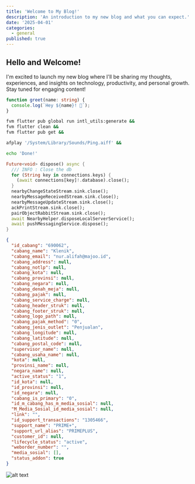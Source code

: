 ```yaml
---
title: 'Welcome to My Blog!'
description: 'An introduction to my new blog and what you can expect.'
date: '2025-04-01'
categories:
  - general
published: true
---
```


<script>
  import Counter from './counter.svelte'
</script>

## Hello and Welcome!

I'm excited to launch my new blog where I'll be sharing my thoughts, experiences, and insights on technology, productivity, and personal growth. Stay tuned for engaging content!

```ts showLineNumbers {2-3} title="coba.ts"
function greet(name: string) {
  console.log(`Hey ${name}! 👋`);
}
```

```bash showLineNumbers
fvm flutter pub global run intl_utils:generate &&
fvm flutter clean &&
fvm flutter pub get &&

afplay '/System/Library/Sounds/Ping.aiff' &&

echo 'Done!'
```

```dart showLineNumbers {2-3,6} title="main.dart"
Future<void> dispose() async {
  /// INFO : Close the db
  for (String key in connections.keys) {
    (await connections[key]!.database).close();
  }
  nearbyChangeStateStream.sink.close();
  nearbyMessageReceivedStream.sink.close();
  nearbyMessageUpdateStream.sink.close();
  ackPrintStream.sink.close();
  pairObjectRabbitStream.sink.close();
  await NearbyHelper.disposeLocalServerService();
  await pushMessagingService.dispose();
}
```

```json showLineNumbers {2-3,10} title="main.json"
{
  "id_cabang": "690062",
  "cabang_name": "Klenik",
  "cabang_email": "nur.alifah@majoo.id",
  "cabang_address": null,
  "cabang_notlp": null,
  "cabang_kota": null,
  "cabang_provinsi": null,
  "cabang_negara": null,
  "cabang_denah_meja": null,
  "cabang_pajak": null,
  "cabang_service_charge": null,
  "cabang_header_struk": null,
  "cabang_footer_struk": null,
  "cabang_logo_path": null,
  "cabang_pajak_method": "0",
  "cabang_jenis_outlet": "Penjualan",
  "cabang_longitude": null,
  "cabang_latitude": null,
  "cabang_postal_code": null,
  "supervisor_name": null,
  "cabang_usaha_name": null,
  "kota": null,
  "provinsi_name": null,
  "negara_name": null,
  "active_status": "1",
  "id_kota": null,
  "id_provinsi": null,
  "id_negara": null,
  "cabang_is_primary": "0",
  "id_m_cabang_has_m_media_sosial": null,
  "M_Media_Sosial_id_media_sosial": null,
  "link": "",
  "id_support_transactions": "1305466",
  "support_name": "PRIME+",
  "support_url_alias": "PRIMEPLUS",
  "customer_id": null,
  "lifecycle_status": "active",
  "weborder_number": "",
  "media_sosial": [],
  "status_addon": true
}
```

![alt text](/favicon.png)

<Counter />
